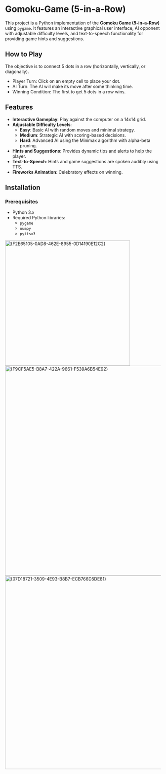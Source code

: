 # Gomoku-Game (5-in-a-Row)

This project is a Python implementation of the **Gomoku Game (5-in-a-Row)** using `pygame`. 
It features an interactive graphical user interface, AI opponent with adjustable difficulty levels, and text-to-speech functionality for providing game hints and suggestions.

## How to Play
The objective is to connect 5 dots in a row (horizontally, vertically, or diagonally).
- Player Turn: Click on an empty cell to place your dot.
- AI Turn: The AI will make its move after some thinking time.
- Winning Condition: The first to get 5 dots in a row wins.

## Features

- **Interactive Gameplay**: Play against the computer on a 14x14 grid.
- **Adjustable Difficulty Levels**:
  - **Easy**: Basic AI with random moves and minimal strategy.
  - **Medium**: Strategic AI with scoring-based decisions.
  - **Hard**: Advanced AI using the Minimax algorithm with alpha-beta pruning.
- **Hints and Suggestions**: Provides dynamic tips and alerts to help the player.
- **Text-to-Speech**: Hints and game suggestions are spoken audibly using TTS.
- **Fireworks Animation**: Celebratory effects on winning.

## Installation
### Prerequisites
- Python 3.x
- Required Python libraries:
  - `pygame`
  - `numpy`
  - `pyttsx3`

<img width="404" alt="{F2E65105-0AD8-462E-8955-0D14190E12C2}" src="https://github.com/user-attachments/assets/f6236828-31a7-4492-b8a0-e8349bb07852" />
<img width="677" alt="{F9CF5AE5-B8A7-422A-9661-F539A6B54E92}" src="https://github.com/user-attachments/assets/a952d353-fbe9-4609-8949-0f22ee0c2f52" />
<img width="624" alt="{07D18721-3509-4E93-B8B7-ECB766D5DE81}" src="https://github.com/user-attachments/assets/c880e855-3d4d-4157-a1a8-889cbc3bd368" />
